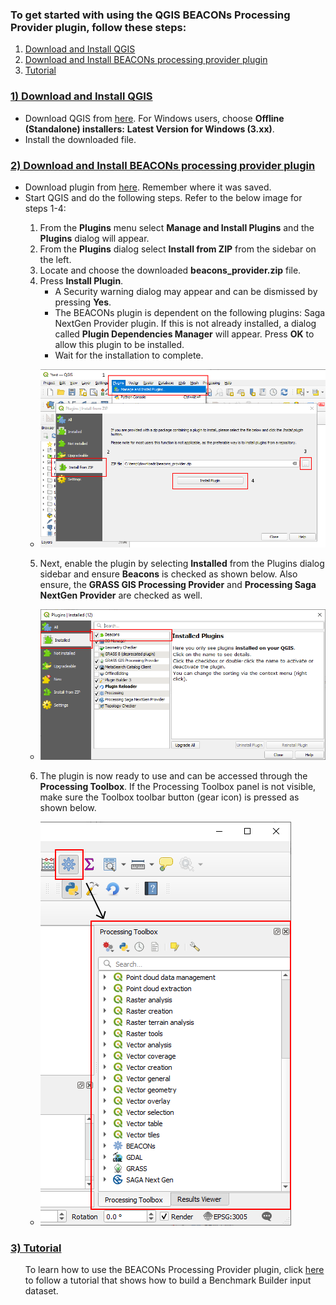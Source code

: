 ### **To get started with using the QGIS BEACONs Processing Provider plugin, follow these steps:**

1) [Download and Install QGIS](#1-download-and-install-qgis)
2) [Download and Install BEACONs processing provider plugin](#2-download-and-install-beacons-processing-provider-plugin)
3) [Tutorial]()

### <ins>**1) Download and Install QGIS**</ins>
* Download QGIS from [here](https://qgis.org/download/).  For Windows users, choose **Offline (Standalone) installers:** **Latest Version for Windows (3.xx)**. 
* Install the downloaded file.



### <ins>**2) Download and Install BEACONs processing provider plugin**</ins>

* Download plugin from [here](https://github.com/amoygh/test/releases/download/beacons/beacons_provider_v0.01.zip). Remember where it was saved.
* Start QGIS and do the following steps.  Refer to the below image for steps 1-4:
<ul>

1) From the **Plugins** menu select **Manage and Install Plugins** and the **Plugins** dialog will appear.  
2) From the **Plugins** dialog select **Install from ZIP** from the sidebar on the left.
3) Locate and choose the downloaded **beacons_provider.zip** file.
4) Press **Install Plugin**.  
    * A Security warning dialog may appear and can be dismissed by pressing **Yes**.  
    * The BEACONs plugin is dependent on the following plugins:  Saga NextGen Provider plugin.  If this is not already installed, a dialog called **Plugin Dependencies Manager** will appear. Press **OK** to allow this plugin to be installed.
    * Wait for the installation to complete.  

* ![](https://github.com/amoygh/test/blob/main/wikimgs/QGIS_Plugins_Manage_and_Install_Plugins_%20plugins_install_from_ZIP.png?raw=true)


5) Next, enable the plugin by selecting **Installed** from the Plugins dialog sidebar and ensure **Beacons** is checked as shown below.  Also ensure, the **GRASS GIS Processing Provider** and **Processing Saga NextGen Provider** are checked as well.

* ![](https://github.com/amoygh/test/blob/main/wikimgs/plugins_installed.PNG?raw=true)


6) The plugin is now ready to use and can be accessed through the **Processing Toolbox**.
If the Processing Toolbox panel is not visible, make sure the Toolbox toolbar button (gear icon) is pressed as shown below.


* ![](https://github.com/amoygh/test/blob/main/wikimgs/toolbar_process_toolbox.png?raw=true)
</ul>

### <ins>**3) Tutorial**</ins>
<ul>

To learn how to use the BEACONs Processing Provider plugin, click [here]() to follow a tutorial that shows how to build a  Benchmark Builder input dataset.
